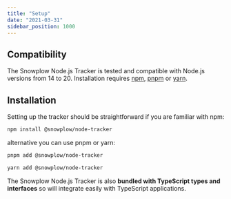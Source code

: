 ```yaml
---
title: "Setup"
date: "2021-03-31"
sidebar_position: 1000
---
```


## Compatibility

The Snowplow Node.js Tracker is tested and compatible with Node.js versions from 14 to 20. Installation requires [npm](https://www.npmjs.org/), [pnpm](https://pnpm.js.org/) or [yarn](https://yarnpkg.com/).

## Installation

Setting up the tracker should be straightforward if you are familiar with npm:

```bash
npm install @snowplow/node-tracker
```

alternative you can use pnpm or yarn:

```bash
pnpm add @snowplow/node-tracker
```

```bash
yarn add @snowplow/node-tracker
```

The Snowplow Node.js Tracker is also **bundled with TypeScript types and interfaces** so will integrate easily with TypeScript applications.
